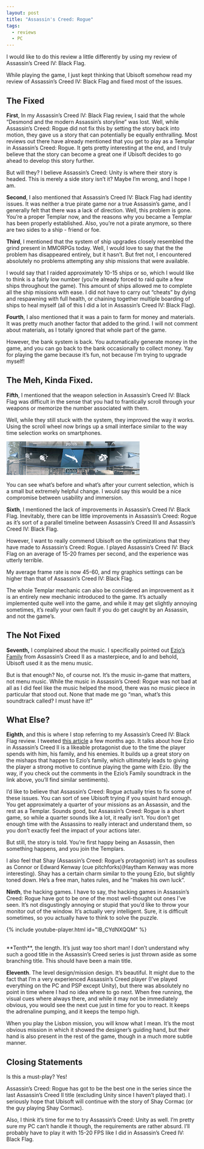 ```yaml
---
layout: post
title: "Assassin's Creed: Rogue"
tags:
  - reviews
  - PC
---
```


I would like to do this review a little differently by using my review of Assassin’s Creed IV: Black Flag.

While playing the game, I just kept thinking that Ubisoft somehow read my review of Assassin’s Creed IV: Black Flag and fixed most of the issues.

## The Fixed

**First**, In my Assassin’s Creed IV: Black Flag review, I said that the whole “Desmond and the modern Assassin’s storyline” was lost. Well, while Assassin’s Creed: Rogue did not fix this by setting the story back into motion, they gave us a story that can potentially be equally enthralling. Most reviews out there have already mentioned that you get to play as a Templar in Assassin’s Creed: Rogue. It gets pretty interesting at the end, and I truly believe that the story can become a great one if Ubisoft decides to go ahead to develop this story further.

But will they? I believe Assassin’s Creed: Unity is where their story is headed. This is merely a side story isn’t it? Maybe I’m wrong, and I hope I am.

**Second**, I also mentioned that Assassin’s Creed IV: Black Flag had identity issues. It was neither a true pirate game nor a true Assassin’s game, and I generally felt that there was a lack of direction. Well, this problem is gone. You’re a proper Templar now, and the reasons why you became a Templar has been properly established. Also, you’re not a pirate anymore, so there are two sides to a ship - friend or foe.

**Third**, I mentioned that the system of ship upgrades closely resembled the grind present in MMORPGs today. Well, I would love to say that the the problem has disappeared entirely, but it hasn’t. But fret not, I encountered absolutely no problems attempting any ship missions that were available.

I would say that I raided approximately 10-15 ships or so, which I would like to think is a fairly low number (you’re already forced to raid quite a few ships throughout the game). This amount of ships allowed me to complete all the ship missions with ease. I did not have to carry out “cheats” by dying and respawning with full health, or chaining together multiple boarding of ships to heal myself (all of this I did a lot in Assassin’s Creed IV: Black Flag).

**Fourth**, I also mentioned that it was a pain to farm for money and materials. It was pretty much another factor that added to the grind. I will not comment about materials, as I totally ignored that whole part of the game.

However, the bank system is back. You automatically generate money in the game, and you can go back to the bank occasionally to collect money. Yay for playing the game because it’s fun, not because I’m trying to upgrade myself!

## The Meh, Kinda Fixed.

**Fifth**, I mentioned that the weapon selection in Assassin’s Creed IV: Black Flag was difficult in the sense that you had to frantically scroll through your weapons or memorize the number associated with them.

Well, while they still stuck with the system, they improved the way it works. Using the scroll wheel now brings up a small interface similar to the way time selection works on smartphones.

![alt text](/posts/game-reviews/assassins-creed-rogue/1.png "Weapon Wheel")

You can see what’s before and what’s after your current selection, which is a small but extremely helpful change. I would say this would be a nice compromise between usability and immersion.

**Sixth**, I mentioned the lack of improvements in Assassin’s Creed IV: Black Flag. Inevitably, there can be little improvements in Assassin’s Creed: Rogue as it’s sort of a parallel timeline between Assassin’s Creed III and Assassin’s Creed IV: Black Flag.

However, I want to really commend Ubisoft on the optimizations that they have made to Assassin’s Creed: Rogue. I played Assassin’s Creed IV: Black Flag on an average of 15-20 frames per second, and the experience was utterly terrible.

My average frame rate is now 45-60, and my graphics settings can be higher than that of Assassin’s Creed IV: Black Flag.

The whole Templar mechanic can also be considered an improvement as it is an entirely new mechanic introduced to the game. It’s actually implemented quite well into the game, and while it may get slightly annoying sometimes, it’s really your own fault if you do get caught by an Assassin, and not the game’s.

## The Not Fixed

**Seventh,** I complained about the music. I specifically pointed out [Ezio’s Family](https://www.youtube.com/watch?v=O0i6YFrSs6c) from Assassin’s Creed II as a masterpiece, and lo and behold, Ubisoft used it as the menu music.

But is that enough? No, of course not. It’s the music in-game that matters, not menu music. While the music in Assassin’s Creed: Rogue was not bad at all as I did feel like the music helped the mood, there was no music piece in particular that stood out. None that made me go “man, what’s this soundtrack called? I must have it!”

## What Else?

**Eighth**, and this is where I stop referring to my Assassin’s Creed IV: Black Flag review. I tweeted [this article](http://kotaku.com/the-best-start-to-an-assassins-creed-game-1681820001) a few months ago. It talks about how Ezio in Assassin’s Creed II is a likeable protagonist due to the time the player spends with him, his family, and his enemies. It builds up a great story on the mishaps that happen to Ezio’s family, which ultimately leads to giving the player a strong motive to continue playing the game with Ezio.
(By the way, if you check out the comments in the Ezio’s Family soundtrack in the link above, you’ll find similar sentiments).

I’d like to believe that Assassin’s Creed: Rogue actually tries to fix some of these issues. You can sort of see Ubisoft trying if you squint hard enough. You get approximately a quarter of your missions as an Assassin, and the rest as a Templar. Sounds good, but Assassin’s Creed: Rogue is a short game, so while a quarter sounds like a lot, it really isn’t. You don’t get enough time with the Assassins to really interact and understand them, so you don’t exactly feel the impact of your actions later.

But still, the story is told. You’re first happy being an Assassin, then something happens, and you join the Templars.

I also feel that Shay (Assassin’s Creed: Rogue’s protagonist) isn’t as soulless as Connor or Edward Kenway (cue pitchforks)(Haytham Kenway was more interesting). Shay has a certain charm similar to the young Ezio, but slightly toned down. He’s a free man, hates rules, and he “makes his own luck”.

**Ninth**, the hacking games. I have to say, the hacking games in Assassin’s Creed: Rogue have got to be one of the most well-thought out ones I’ve seen. It’s not disgustingly annoying or stupid that you’d like to throw your monitor out of the window. It’s actually very intelligent. Sure, it is difficult sometimes, so you actually have to think to solve the puzzle.

{% include youtube-player.html id="IB_CYdNXQQM" %}

<br />
**Tenth**, the length. It’s just way too short man! I don’t understand why such a good title in the Assassin’s Creed series is just thrown aside as some branching title. This should have been a main title.

**Eleventh**. The level design/mission design. It’s beautiful. It might due to the fact that I’m a very experienced Assassin’s Creed player (I’ve played everything on the PC and PSP except Unity), but there was absolutely no point in time where I had no idea where to go next. When free running, the visual cues where always there, and while it may not be immediately obvious, you would see the next cue just in time for you to react. It keeps the adrenaline pumping, and it keeps the tempo high.

When you play the Lisbon mission, you will know what I mean. It’s the most obvious mission in which it showed the designer’s guiding hand, but their hand is also present in the rest of the game, though in a much more subtle manner.

## Closing Statements

Is this a must-play? Yes!

Assassin’s Creed: Rogue has got to be the best one in the series since the last Assassin’s Creed II title (excluding Unity since I haven’t played that). I seriously hope that Ubisoft will continue with the story of Shay Cormac (or the guy playing Shay Cormac).

Also, I think it’s time for me to try Assassin’s Creed: Unity as well. I’m pretty sure my PC can’t handle it though, the requirements are rather absurd. I’ll probably have to play it with 15-20 FPS like I did in Assassin’s Creed IV: Black Flag.